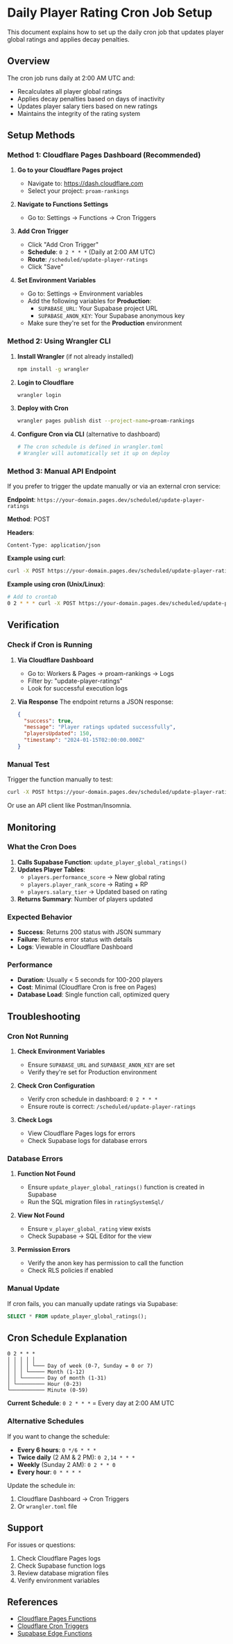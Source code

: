 # Daily Player Rating Cron Job Setup

This document explains how to set up the daily cron job that updates player global ratings and applies decay penalties.

## Overview

The cron job runs daily at 2:00 AM UTC and:
- Recalculates all player global ratings
- Applies decay penalties based on days of inactivity
- Updates player salary tiers based on new ratings
- Maintains the integrity of the rating system

## Setup Methods

### Method 1: Cloudflare Pages Dashboard (Recommended)

1. **Go to your Cloudflare Pages project**
   - Navigate to: https://dash.cloudflare.com
   - Select your project: `proam-rankings`

2. **Navigate to Functions Settings**
   - Go to: Settings → Functions → Cron Triggers

3. **Add Cron Trigger**
   - Click "Add Cron Trigger"
   - **Schedule**: `0 2 * * *` (Daily at 2:00 AM UTC)
   - **Route**: `/scheduled/update-player-ratings`
   - Click "Save"

4. **Set Environment Variables**
   - Go to: Settings → Environment variables
   - Add the following variables for **Production**:
     - `SUPABASE_URL`: Your Supabase project URL
     - `SUPABASE_ANON_KEY`: Your Supabase anonymous key
   - Make sure they're set for the **Production** environment

### Method 2: Using Wrangler CLI

1. **Install Wrangler** (if not already installed)
   ```bash
   npm install -g wrangler
   ```

2. **Login to Cloudflare**
   ```bash
   wrangler login
   ```

3. **Deploy with Cron**
   ```bash
   wrangler pages publish dist --project-name=proam-rankings
   ```

4. **Configure Cron via CLI** (alternative to dashboard)
   ```bash
   # The cron schedule is defined in wrangler.toml
   # Wrangler will automatically set it up on deploy
   ```

### Method 3: Manual API Endpoint

If you prefer to trigger the update manually or via an external cron service:

**Endpoint**: `https://your-domain.pages.dev/scheduled/update-player-ratings`

**Method**: POST

**Headers**:
```
Content-Type: application/json
```

**Example using curl**:
```bash
curl -X POST https://your-domain.pages.dev/scheduled/update-player-ratings
```

**Example using cron (Unix/Linux)**:
```bash
# Add to crontab
0 2 * * * curl -X POST https://your-domain.pages.dev/scheduled/update-player-ratings
```

## Verification

### Check if Cron is Running

1. **Via Cloudflare Dashboard**
   - Go to: Workers & Pages → proam-rankings → Logs
   - Filter by: "update-player-ratings"
   - Look for successful execution logs

2. **Via Response**
   The endpoint returns a JSON response:
   ```json
   {
     "success": true,
     "message": "Player ratings updated successfully",
     "playersUpdated": 150,
     "timestamp": "2024-01-15T02:00:00.000Z"
   }
   ```

### Manual Test

Trigger the function manually to test:

```bash
curl -X POST https://your-domain.pages.dev/scheduled/update-player-ratings
```

Or use an API client like Postman/Insomnia.

## Monitoring

### What the Cron Does

1. **Calls Supabase Function**: `update_player_global_ratings()`
2. **Updates Player Tables**: 
   - `players.performance_score` → New global rating
   - `players.player_rank_score` → Rating + RP
   - `players.salary_tier` → Updated based on rating
3. **Returns Summary**: Number of players updated

### Expected Behavior

- **Success**: Returns 200 status with JSON summary
- **Failure**: Returns error status with details
- **Logs**: Viewable in Cloudflare Dashboard

### Performance

- **Duration**: Usually < 5 seconds for 100-200 players
- **Cost**: Minimal (Cloudflare Cron is free on Pages)
- **Database Load**: Single function call, optimized query

## Troubleshooting

### Cron Not Running

1. **Check Environment Variables**
   - Ensure `SUPABASE_URL` and `SUPABASE_ANON_KEY` are set
   - Verify they're set for Production environment

2. **Check Cron Configuration**
   - Verify cron schedule in dashboard: `0 2 * * *`
   - Ensure route is correct: `/scheduled/update-player-ratings`

3. **Check Logs**
   - View Cloudflare Pages logs for errors
   - Check Supabase logs for database errors

### Database Errors

1. **Function Not Found**
   - Ensure `update_player_global_ratings()` function is created in Supabase
   - Run the SQL migration files in `ratingSystemSql/`

2. **View Not Found**
   - Ensure `v_player_global_rating` view exists
   - Check Supabase → SQL Editor for the view

3. **Permission Errors**
   - Verify the anon key has permission to call the function
   - Check RLS policies if enabled

### Manual Update

If cron fails, you can manually update ratings via Supabase:

```sql
SELECT * FROM update_player_global_ratings();
```

## Cron Schedule Explanation

```
0 2 * * *
│ │ │ │ │
│ │ │ │ └─── Day of week (0-7, Sunday = 0 or 7)
│ │ │ └───── Month (1-12)
│ │ └─────── Day of month (1-31)
│ └───────── Hour (0-23)
└─────────── Minute (0-59)
```

**Current Schedule**: `0 2 * * *` = Every day at 2:00 AM UTC

### Alternative Schedules

If you want to change the schedule:

- **Every 6 hours**: `0 */6 * * *`
- **Twice daily** (2 AM & 2 PM): `0 2,14 * * *`
- **Weekly** (Sunday 2 AM): `0 2 * * 0`
- **Every hour**: `0 * * * *`

Update the schedule in:
1. Cloudflare Dashboard → Cron Triggers
2. Or `wrangler.toml` file

## Support

For issues or questions:
1. Check Cloudflare Pages logs
2. Check Supabase function logs
3. Review database migration files
4. Verify environment variables

## References

- [Cloudflare Pages Functions](https://developers.cloudflare.com/pages/functions/)
- [Cloudflare Cron Triggers](https://developers.cloudflare.com/workers/configuration/cron-triggers/)
- [Supabase Edge Functions](https://supabase.com/docs/guides/functions)


